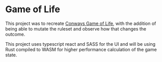 # Game of Life

This project was to recreate [Conways Game of Life](https://en.wikipedia.org/wiki/Conway%27s_Game_of_Life), with the addition of being able to mutate the ruleset and observe how that changes the outcome.

This project uses typescript react and SASS for the UI and will be using Rust compiled to WASM for higher performance calculation of the game state.
